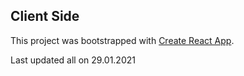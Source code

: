 ## Client Side

This project was bootstrapped with [Create React App](https://github.com/facebook/create-react-app).

Last updated all on 29.01.2021
